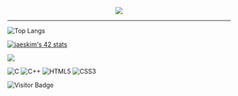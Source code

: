 <p align="center">
 <img src="https://readme-typing-svg.herokuapp.com?size=30&height=40&lines=Hello+I'm+Fran%C3%A7ois...;Nice+to+meet+you+!)](https://git.io/typing-svg)">
</p>

-----------

![Top Langs](https://github-readme-stats.vercel.app/api/top-langs/?username=KazuumaVII&hide=javascript,php,twig,html&theme=tokyonight)   

[![jaeskim's 42 stats](https://badge42.herokuapp.com/api/stats/frfrance)](https://github.com/JaeSeoKim/badge42)   

<img src="https://github-readme-stats.vercel.app/api/top-langs/?username=kazuumaVII&&hide=javascript,php,twig,html&theme=gruvbox"/>


![C](https://img.shields.io/badge/c-%2300599C.svg?style=for-the-badge&logo=c&logoColor=white)  ![C++](https://img.shields.io/badge/c++-%2300599C.svg?style=for-the-badge&logo=c%2B%2B&logoColor=white) ![HTML5](https://img.shields.io/badge/html5-%23E34F26.svg?style=for-the-badge&logo=html5&logoColor=white) ![CSS3](https://img.shields.io/badge/css3-%231572B6.svg?style=for-the-badge&logo=css3&logoColor=white)

![Visitor Badge](https://visitor-badge.laobi.icu/badge?page_id=kazuumaVII.kazuumaVII)
